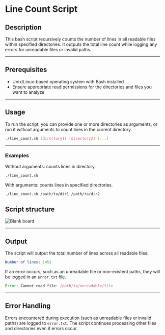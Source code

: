 # Line Count Script

## Description
This bash script recursively counts the number of lines in all readable files within specified directories. 
It outputs the total line count while logging any errors for unreadable files or invalid paths.

---

## Prerequisites
- Unix/Linux-based operating system with Bash installed
- Ensure appropriate read permissions for the directories and files you want to analyze

---

## Usage

To run the script, you can provide one or more directories as arguments, or run it without arguments to count lines in the current directory.

```bash
./line_count.sh [directory1] [directory2] [...]
```

---


### Examples

Without arguments: counts lines in directory.
```bash
./line_count.sh
```


With arguments: counts lines in specified directories.
```bash
./line_count.sh /path/to/dir1 /path/to/dir2
```

## Script structure

![Blank board](https://github.com/user-attachments/assets/779ec114-3ec0-4385-b6ec-5255a9f5bb2b)



---


## Output
The script will output the total number of lines across all readable files:
```yaml
Number of lines: 1452
```

If an error occurs, such as an unreadable file or non-existent paths, they will be logged in an `error.txt` file.
```javascript
Error: Cannot read file: /path/to/unreadable/file
```

---


## Error Handling

Errors encountered during execution (such as unreadable files or invalid paths) are logged to `error.txt`. 
The script continues processing other files and directories even if errors occur.


